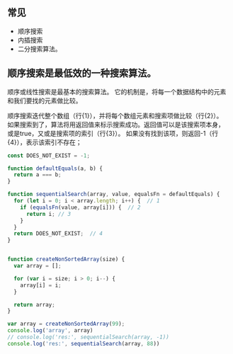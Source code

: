 
## 常见
* 顺序搜索
* 内插搜索
* 二分搜索算法。

## 顺序搜索是最低效的一种搜索算法。
顺序或线性搜索是最基本的搜索算法。
它的机制是，将每一个数据结构中的元素和我们要找的元素做比较。

顺序搜索迭代整个数组（行{1}），并将每个数组元素和搜索项做比较（行{2}）。
如果搜索到了，算法将用返回值来标示搜索成功。返回值可以是该搜索项本身，
或是true，又或是搜索项的索引（行{3}）。
如果没有找到该项，则返回-1（行{4}），表示该索引不存在；

```js
const DOES_NOT_EXIST = -1;

function defaultEquals(a, b) {
  return a === b;
}

function sequentialSearch(array, value, equalsFn = defaultEquals) {
  for (let i = 0; i < array.length; i++) {  // 1
    if (equalsFn(value, array[i])) {  // 2
      return i; // 3
    }
  }
  return DOES_NOT_EXIST;  // 4
}


function createNonSortedArray(size) {
  var array = [];

  for (var i = size; i > 0; i--) {
    array[i] = i;
  }

  return array;
}

var array = createNonSortedArray(99);
console.log('array', array)
// console.log('res:', sequentialSearch(array, -1))
console.log('res:', sequentialSearch(array, 88))
```
